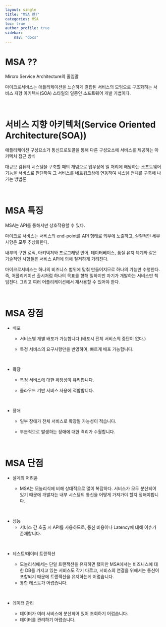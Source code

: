 ```yaml
---
layout: single
title: "MSA 란?"
categories: MSA
toc: true
author_profile: true
sidebar:
    nav: "docs"
---
```



# MSA ??
Mircro Service Architecture의 줄임말

마이크로서비스는 애플리케이션을 느슨하게 결합된 서비스의 모임으로 구조화하는 서비스 지향 아키텍처(SOA) 스타일의 일종인 소프트웨어 개발 기법이다.

<br>

# 서비스 지향 아키텍처(Service Oriented Architecture(SOA))

애플리케이션 구성요소가 통신프로토콜을 통해 다른 구성요소에 서비스를 제공하는 아키텍처 접근 방식

대규모 컴퓨터 시스템을 구축할 때의 개념으로 업무상에 일 처리에 해당하는 소프트웨어 기능을 서비스로 판단하여 그 서비스를 네트워크상에 연동하여 시스템 전체를 구축해 나가는 방법론

<br>

# MSA 특징
MSA는 API를 통해서만 상호작용할 수 있다. 

마이크로 서비스는 서비스의 end-point를 API 형태로 외부에 노출하고, 실질적인 세부 사항은 모두 추상화한다.

내부의 구현 로직, 아키텍처와 프로그래밍 언어, 데이터베이스, 품질 유지 체계와 같은 기술적인 사항들은 서비스 API에 의해 철저하게 가려진다.

마이크로서비스는 하나의 비즈니스 범위에 맞춰 만들어지므로 하나의 기능만 수행한다. 즉, 어플리케이션 출시처럼 하나의 목표를 향해 일하지만 자기가 개발하는 서비스만 책임진다. 그리고 여러 어플리케이션에서 재사용할 수 있어야 한다.

<br>

# MSA 장점

- 배포

  - 서비스별 개별 배포가 가능합니다.(배포시 전체 서비스의 중단이 없다.)

  - 특정 서비스의 요구사항만을 반영하여, 빠르게 배포 가능합니다.

 

 <br>
 

- 확장

  - 특정 서비스에 대한 확장성이 유리합니다.

  - 클라우드 기반 서비스 사용에 적합합니다.

 <br>
 

 

- 장애

  - 일부 장애가 전체 서비스로 확장될 가능성이 적습니다.

  - 부분적으로 발생하는 장애에 대한 격리가 수월합니다.

 
<br>

# MSA 단점

- 설계의 어려움

  - MSA는 모놀리식에 비해 상대적으로 많이 복잡하다. 서비스가 모두 분산되어 있기 때문에 개발자는 내부 시스템의 통신을 어떻게 가져가야 할지 정해야합니다. 

 
 <br>
 

- 성능
  - 서비스 간 호출 시 API를 사용하므로, 통신 비용이나 Latency에 대해 이슈가 존재합니다.
 
 <br>
 

- 테스트/데이터 트랜잭션

  - 모놀리식에서는 단일 트랜잭션을 유지하면 됐지만 MSA에서는 비즈니스에 대한 DB를 가지고 있는 서비스도 각기 다르고, 서비스의 연결을 위해서는 통신이 포함되기 때문에 트랜잭션을 유지하는게 어렵습니다.
  - 통합 테스트가 어렵습니다. 
 
 <br>
 

- 데이터 관리

  - 데이터가 여러 서비스에 분산되어 있어 조회하기 어렵습니다.
  - 데이터를 관리하기 어렵습니다.